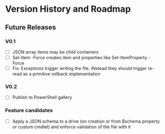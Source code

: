 # Version History and Roadmap

## Future Releases

### V0.1

- [ ] JSON array items may be child containers
- [ ] Set-Item -Force creates item and properties like Set-ItemProperty -Force
- [ ] Fix: Exceptions trigger writing the file. INstead they should trigger re-read as a primitive rollback implementation

### V0.2

- [ ] Publish to PowerShell gallery

### Feature candidates

- [ ] Apply a JSON schema to a drive (on creation or from $schema property or custom cmdlet) and enforce validation of the file with it

